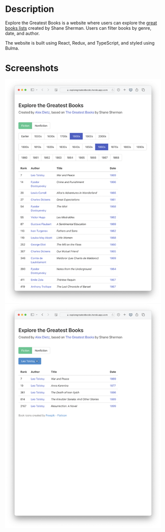 # Description
Explore the Greatest Books is a website where users can explore the [great books lists](https://thegreatestbooks.org) created by Shane Sherman. Users can filter books by genre, date, and author.

The website is built using React, Redux, and TypeScript, and styled using Bulma.

# Screenshots
![image](./screenshots/screenshot1.png)
![image](./screenshots/screenshot2.png)